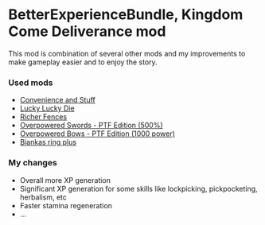 # BetterExperienceBundle, Kingdom Come Deliverance mod

This mod is combination of several other mods and my improvements to make gameplay easier and to enjoy the story.

### Used mods
* [Convenience and Stuff](https://www.nexusmods.com/kingdomcomedeliverance/mods/853)
* [Lucky Lucky Die](https://www.nexusmods.com/kingdomcomedeliverance/mods/763)
* [Richer Fences](https://www.nexusmods.com/kingdomcomedeliverance/mods/885)
* [Overpowered Swords - PTF Edition (500%)](https://www.nexusmods.com/kingdomcomedeliverance/mods/1089)
* [Overpowered Bows - PTF Edition (1000 power)](https://www.nexusmods.com/kingdomcomedeliverance/mods/1084)
* [Biankas ring plus](https://www.nexusmods.com/kingdomcomedeliverance/mods/113)


### My changes

* Overall more XP generation
* Significant XP generation for some skills like lockpicking, pickpocketing, herbalism, etc
* Faster stamina regeneration
* ...
